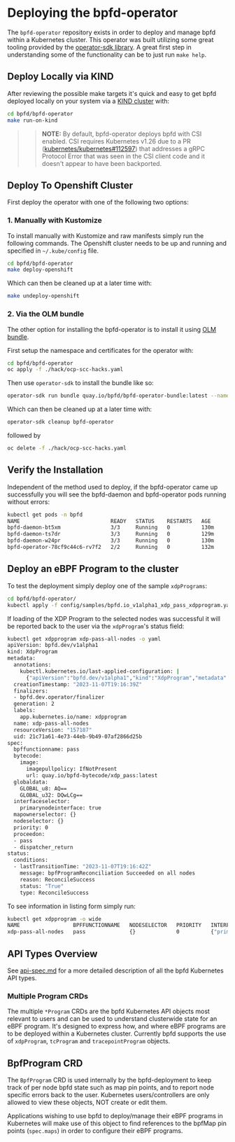 # Deploying the bpfd-operator

The `bpfd-operator` repository exists in order to deploy and manage bpfd within a Kubernetes cluster.
This operator was built utilizing some great tooling provided by the
[operator-sdk library](https://sdk.operatorframework.io/).
A great first step in understanding some of the functionality can be to just run `make help`.

## Deploy Locally via KIND

After reviewing the possible make targets it's quick and easy to get bpfd deployed locally on your system
via a [KIND cluster](https://kind.sigs.k8s.io/) with:

```bash
cd bpfd/bpfd-operator
make run-on-kind
```

>> **NOTE:** By default, bpfd-operator deploys bpfd with CSI enabled.
CSI requires Kubernetes v1.26 due to a PR
([kubernetes/kubernetes#112597](https://github.com/kubernetes/kubernetes/pull/112597))
that addresses a gRPC Protocol Error that was seen in the CSI client code and it doesn't appear to have
been backported.

## Deploy To Openshift Cluster

First deploy the operator with one of the following two options:

### 1. Manually with Kustomize

To install manually with Kustomize and raw manifests simply run the following
commands.
The Openshift cluster needs to be up and running and specified in `~/.kube/config`
file.

```bash
cd bpfd/bpfd-operator
make deploy-openshift
```

Which can then be cleaned up at a later time with:

```bash
make undeploy-openshift
```

### 2. Via the OLM bundle

The other option for installing the bpfd-operator is to install it using
[OLM bundle](https://www.redhat.com/en/blog/deploying-operators-olm-bundles).

First setup the namespace and certificates for the operator with:

```bash
cd bpfd/bpfd-operator
oc apply -f ./hack/ocp-scc-hacks.yaml
```

Then use `operator-sdk` to install the bundle like so:

```bash
operator-sdk run bundle quay.io/bpfd/bpfd-operator-bundle:latest --namespace openshift-bpfd
```

Which can then be cleaned up at a later time with:

```bash
operator-sdk cleanup bpfd-operator
```

followed by

```bash
oc delete -f ./hack/ocp-scc-hacks.yaml
```

## Verify the Installation

Independent of the method used to deploy, if the bpfd-operator came up successfully
you will see the bpfd-daemon and bpfd-operator pods running without errors:

```bash
kubectl get pods -n bpfd
NAME                             READY   STATUS    RESTARTS   AGE
bpfd-daemon-bt5xm                3/3     Running   0          130m
bpfd-daemon-ts7dr                3/3     Running   0          129m
bpfd-daemon-w24pr                3/3     Running   0          130m
bpfd-operator-78cf9c44c6-rv7f2   2/2     Running   0          132m
```

## Deploy an eBPF Program to the cluster

To test the deployment simply deploy one of the sample `xdpPrograms`:

```bash
cd bpfd/bpfd-operator/
kubectl apply -f config/samples/bpfd.io_v1alpha1_xdp_pass_xdpprogram.yaml
```

If loading of the XDP Program to the selected nodes was successful it will be reported
back to the user via the `xdpProgram`'s status field:

```bash
kubectl get xdpprogram xdp-pass-all-nodes -o yaml
apiVersion: bpfd.dev/v1alpha1
kind: XdpProgram
metadata:
  annotations:
    kubectl.kubernetes.io/last-applied-configuration: |
      {"apiVersion":"bpfd.dev/v1alpha1","kind":"XdpProgram","metadata":{"annotations":{},"labels":{"app.kubernetes.io/name":"xdpprogram"},"name":"xdp-pass-all-nodes"},"spec":{"bpffunctionname":"pass","bytecode":{"image":{"url":"quay.io/bpfd-bytecode/xdp_pass:latest"}},"globaldata":{"GLOBAL_u32":[13,12,11,10],"GLOBAL_u8":[1]},"interfaceselector":{"primarynodeinterface":true},"nodeselector":{},"priority":0}}
  creationTimestamp: "2023-11-07T19:16:39Z"
  finalizers:
  - bpfd.dev.operator/finalizer
  generation: 2
  labels:
    app.kubernetes.io/name: xdpprogram
  name: xdp-pass-all-nodes
  resourceVersion: "157187"
  uid: 21c71a61-4e73-44eb-9b49-07af2866d25b
spec:
  bpffunctionname: pass
  bytecode:
    image:
      imagepullpolicy: IfNotPresent
      url: quay.io/bpfd-bytecode/xdp_pass:latest
  globaldata:
    GLOBAL_u8: AQ==
    GLOBAL_u32: DQwLCg==
  interfaceselector:
    primarynodeinterface: true
  mapownerselector: {}
  nodeselector: {}
  priority: 0
  proceedon:
  - pass
  - dispatcher_return
status:
  conditions:
  - lastTransitionTime: "2023-11-07T19:16:42Z"
    message: bpfProgramReconciliation Succeeded on all nodes
    reason: ReconcileSuccess
    status: "True"
    type: ReconcileSuccess
```

To see information in listing form simply run:

```bash
kubectl get xdpprogram -o wide
NAME                 BPFFUNCTIONNAME   NODESELECTOR   PRIORITY   INTERFACESELECTOR               PROCEEDON
xdp-pass-all-nodes   pass              {}             0          {"primarynodeinterface":true}   ["pass","dispatcher_return"]
```

## API Types Overview

See [api-spec.md](./api-spec.md) for a more detailed description of all the bpfd Kubernetes API types.

### Multiple Program CRDs

The multiple `*Program` CRDs are the bpfd Kubernetes API objects most relevant to users and can be used to
understand clusterwide state for an eBPF program.
It's designed to express how, and where eBPF programs are to be deployed within a Kubernetes cluster.
Currently bpfd supports the use of `xdpProgram`, `tcProgram` and `tracepointProgram` objects.

## BpfProgram CRD

The `BpfProgram` CRD is used internally by the bpfd-deployment to keep track of per node bpfd state
such as map pin points, and to report node specific errors back to the user.
Kubernetes users/controllers are only allowed to view these objects, NOT create or edit them.

Applications wishing to use bpfd to deploy/manage their eBPF programs in Kubernetes will make use of this
object to find references to the bpfMap pin points (`spec.maps`) in order to configure their eBPF programs.
